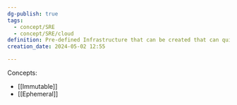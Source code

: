 ```yaml
---
dg-publish: true
tags:
  - concept/SRE
  - concept/SRE/cloud
definition: Pre-defined Infrastructure that can be created that can quickly scale, deploy, and recover in response to changes in demand or conditions.
creation_date: 2024-05-02 12:55

---
```

Concepts: 
* [[Immutable]] 
* [[Ephemeral]]